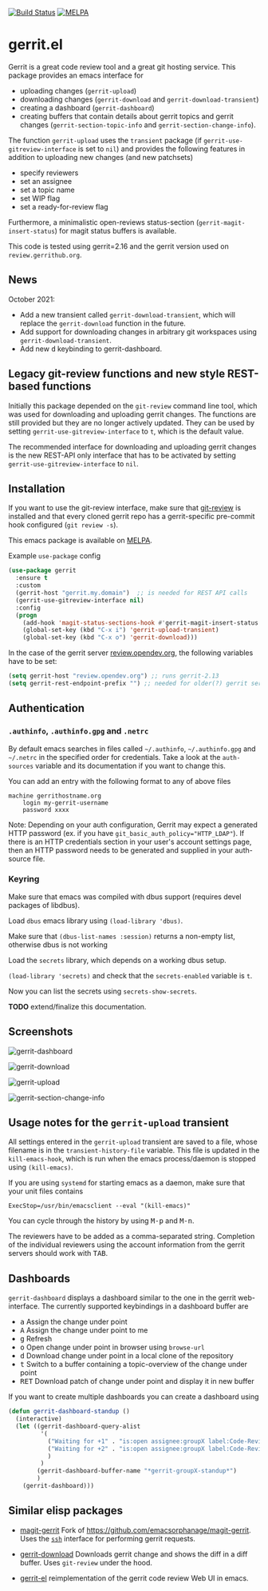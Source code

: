 [![Build Status](https://github.com/thisch/gerrit.el/workflows/CI/badge.svg)](https://github.com/thisch/gerrit.el/actions)
[![MELPA](http://melpa.org/packages/gerrit-badge.svg)](http://melpa.org/#/gerrit)

gerrit.el
=========

Gerrit is a great code review tool and a great git hosting service. This
package provides an emacs interface for

* uploading changes (`gerrit-upload`)
* downloading changes (`gerrit-download` and `gerrit-download-transient`)
* creating a dashboard  (`gerrit-dashboard`)
* creating buffers that contain details about gerrit topics and gerrit
  changes (`gerrit-section-topic-info` and `gerrit-section-change-info`).

The function `gerrit-upload` uses the `transient` package (if
`gerrit-use-gitreview-interface` is set to `nil`) and provides the following
features in addition to uploading new changes (and new patchsets)

* specify reviewers
* set an assignee
* set a topic name
* set WIP flag
* set a ready-for-review flag

Furthermore, a minimalistic open-reviews status-section
(`gerrit-magit-insert-status`) for magit status buffers is available.

This code is tested using gerrit=2.16 and the gerrit version used on
`review.gerrithub.org`.

## News

October 2021:

* Add a new transient called `gerrit-download-transient`, which will replace
  the `gerrit-download` function in the future.
* Add support for downloading changes in arbitrary git workspaces using
  `gerrit-download-transient`.
* Add new <kbd>d</kbd> keybinding to gerrit-dashboard.

## Legacy git-review functions and new style REST-based functions

Initially this package depended on the `git-review` command line tool, which
was used for downloading and uploading gerrit changes. The functions are
still provided but they are no longer actively updated. They can be used by
setting `gerrit-use-gitreview-interface` to `t`, which is the default value.

The recommended interface for downloading and uploading gerrit changes is
the new REST-API only interface that has to be activated by setting
`gerrit-use-gitreview-interface` to `nil`.

## Installation

If you want to use the git-review interface, make sure that
[git-review](https://opendev.org/opendev/git-review) is installed and that
every cloned gerrit repo has a gerrit-specific pre-commit hook configured
(`git review -s`).

This emacs package is available on
[MELPA](http://melpa.org/#/gerrit).

Example `use-package` config

``` el
(use-package gerrit
  :ensure t
  :custom
  (gerrit-host "gerrit.my.domain")  ;; is needed for REST API calls
  (gerrit-use-gitreview-interface nil)
  :config
  (progn
    (add-hook 'magit-status-sections-hook #'gerrit-magit-insert-status t)
    (global-set-key (kbd "C-x i") 'gerrit-upload-transient)
    (global-set-key (kbd "C-x o") 'gerrit-download)))
```

In the case of the gerrit server [review.opendev.org](https://review.opendev.org), the following
variables have to be set:

``` el
(setq gerrit-host "review.opendev.org") ;; runs gerrit-2.13
(setq gerrit-rest-endpoint-prefix "") ;; needed for older(?) gerrit server versions
```

## Authentication

### `.authinfo`, `.authinfo.gpg` and `.netrc`

By default emacs searches in files called `~/.authinfo`, `~/.authinfo.gpg`
and `~/.netrc` in the specified order for credentials. Take a look at the
`auth-sources` variable and its documentation if you want to change this.

You can add an entry with the following format to any of above files

```
machine gerrithostname.org
    login my-gerrit-username
    password xxxx
```
Note: Depending on your auth configuration, Gerrit may expect a generated HTTP password (ex. if you have `git_basic_auth_policy="HTTP_LDAP"`). If there is an HTTP credentials section in your user's account settings page, then an HTTP password needs to be generated and supplied in your auth-source file.

### Keyring

Make sure that emacs was compiled with dbus support (requires devel packages
of libdbus).

Load `dbus` emacs library using `(load-library 'dbus)`.

Make sure that `(dbus-list-names :session)` returns a non-empty list,
otherwise dbus is not working

Load the `secrets` library, which depends on a working dbus setup.

`(load-library 'secrets)` and check that the `secrets-enabled` variable is
`t`.

Now you can list the secrets using `secrets-show-secrets`.

**TODO** extend/finalize this documentation.

## Screenshots

![gerrit-dashboard](https://user-images.githubusercontent.com/206581/88588506-f8048780-d057-11ea-9c57-ac2a58aadd58.png)

![gerrit-download](https://user-images.githubusercontent.com/206581/88589693-d0162380-d059-11ea-8c96-028659450904.png)

![gerrit-upload](https://user-images.githubusercontent.com/206581/88589947-356a1480-d05a-11ea-8964-e7d0b4bc8a18.png)

![gerrit-section-change-info](https://user-images.githubusercontent.com/206581/101976331-9dee1280-3c44-11eb-8d01-629d3634da43.png)

## Usage notes for the `gerrit-upload` transient

All settings entered in the `gerrit-upload` transient are saved to a file,
whose filename is in the `transient-history-file` variable. This file is
updated in the `kill-emacs-hook`, which is run when the emacs
process/daemon is stopped using `(kill-emacs)`.

If you are using `systemd` for starting emacs as a daemon, make sure that your
unit files contains

```
ExecStop=/usr/bin/emacsclient --eval "(kill-emacs)"
```

You can cycle through the history by using <kbd>M-p</kbd> and
<kbd>M-n</kbd>.

The reviewers have to be added as a comma-separated string. Completion of
the individual reviewers using the account information from the gerrit
servers should work with <kbd>TAB</kbd>.

## Dashboards

`gerrit-dashboard` displays a dashboard similar to the one in the gerrit
web-interface.  The currently supported keybindings in a dashboard buffer are

* <kbd>a</kbd> Assign the change under point
* <kbd>A</kbd> Assign the change under point to me
* <kbd>g</kbd> Refresh
* <kbd>o</kbd> Open change under point in browser using `browse-url`
* <kbd>d</kbd> Download change under point in a local clone of the repository
* <kbd>t</kbd> Switch to a buffer containing a topic-overview of the change under point
* <kbd>RET</kbd> Download patch of change under point and display it in new
  buffer

If you want to create multiple dashboards you can create a dashboard using

```el
(defun gerrit-dashboard-standup ()
  (interactive)
  (let ((gerrit-dashboard-query-alist
         '(
           ("Waiting for +1" . "is:open assignee:groupX label:Code-Review=0")
           ("Waiting for +2" . "is:open assignee:groupX label:Code-Review=1")
           )
         )
        (gerrit-dashboard-buffer-name "*gerrit-groupX-standup*")
        )
    (gerrit-dashboard)))
```

## Similar elisp packages

* [magit-gerrit](https://github.com/darcylee/magit-gerrit) Fork of
https://github.com/emacsorphanage/magit-gerrit. Uses the
[`ssh`](https://gerrit-review.googlesource.com/Documentation/cmd-index.html)
interface for performing gerrit requests.

* [gerrit-download](https://github.com/chmouel/gerrit-download.el) Downloads
  gerrit change and shows the diff in a diff buffer. Uses `git-review` under
  the hood.

* [gerrit-el](https://github.com/iartarisi/gerrit-el) reimplementation of
  the gerrit code review Web UI in emacs.
